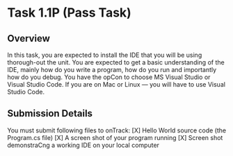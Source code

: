 # Task 1.1P (Pass Task)

## Overview
In this task, you are expected to install the IDE that you will be using thorough-out the unit. You
are expected to get a basic understanding of the IDE, mainly how do you write a program, how
do you run and importantly how do you debug. You have the opCon to choose MS Visual Studio
or Visual Studio Code.
If you are on Mac or Linux — you will have to use Visual Studio Code. 

## Submission Details
You must submit following files to onTrack:
[X] Hello World source code (the Program.cs file)
[X] A screen shot of your program running
[X] Screen shot demonstraCng a working IDE on your local computer

